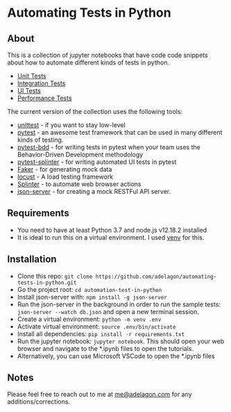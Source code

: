 # Automating Tests in Python

## About
This is a collection of jupyter notebooks that have code code snippets about how to automate different kinds of tests in python.

* [Unit Tests](chapter-1-unit-testing.ipynb)
* [Integration Tests](chapter-2-integration-testing.ipynb)
* [UI Tests](chapter-3-ui-testing.ipynb)
* [Performance Tests](chapter-4-performance-testing.ipynb)

The current version of the collection uses the following tools:

* [unittest](https://docs.python.org/3/library/unittest.html) - if you want to stay low-level
* [pytest](https://docs.pytest.org/en/stable/) - an awesome test framework that can be used in many different kinds of testing.
* [pytest-bdd](https://github.com/pytest-dev/pytest-bdd) - for writing tests in pytest when your team uses the Behavior-Driven Development methodology
* [pytest-splinter](https://github.com/pytest-dev/pytest-splinter) - for writing automated UI tests in pytest
* [Faker](https://faker.readthedocs.io/en/master/) - for generating mock data
* [locust](https://locust.io/) - A load testing framework
* [Splinter](https://splinter.readthedocs.io/en/latest/) - to automate web browser actions
* [json-server](https://github.com/typicode/json-server) - for creating a mock RESTFul API server.

## Requirements

* You need to have at least Python 3.7 and node.js v12.18.2 installed
* It is ideal to run this on a virtual environment. I used [venv](https://docs.python.org/3/library/venv.html) for this.

## Installation

* Clone this repo: ```git clone https://github.com/adelagon/automating-tests-in-python.git```
* Go the project root: ```cd automation-test-in-python```
* Install json-server with: ```npm install -g json-server```
* Run the json-server in the background in order to run the sample tests: ```json-server --watch db.json``` and open a new terminal session.
* Create a virtual environment: ```python -m venv .env```
* Activate virtual environment: ```source .env/bin/activate```
* Install all dependencies: ```pip install -r requirements.txt```
* Run the jupyter notebook: ```jupyter notebook```. This should open your web browser and navigate to the *.ipynb files to open the tutorials.
* Alternatively, you can use Microsoft VSCode to open the *.ipynb files

## Notes

Please feel free to reach out to me at me@adelagon.com for any additions/corrections.